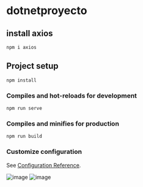 # dotnetproyecto

## install axios
```
npm i axios
```
## Project setup
```
npm install
```

### Compiles and hot-reloads for development
```
npm run serve
```

### Compiles and minifies for production
```
npm run build
```

### Customize configuration
See [Configuration Reference](https://cli.vuejs.org/config/).

![image](https://user-images.githubusercontent.com/46217633/205514999-8cf7ec69-1a1c-47c3-baab-6b29c0e71e62.png)
![image](https://user-images.githubusercontent.com/46217633/205515070-773eacf9-3e8b-4042-8309-8d31464e9af5.png)
